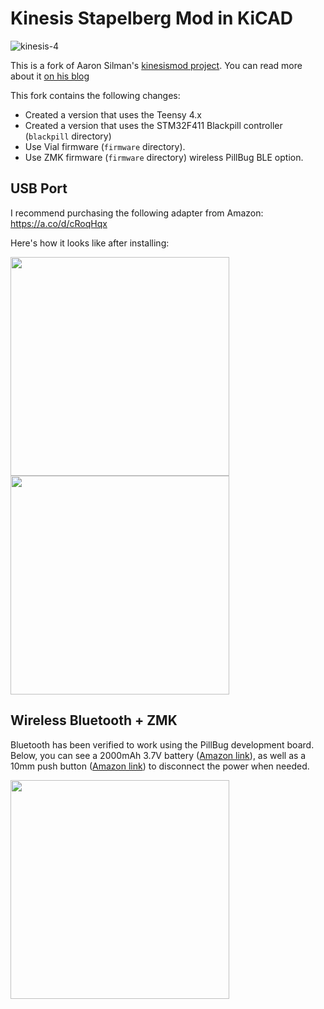 # Kinesis Stapelberg Mod in KiCAD

![kinesis-4](https://user-images.githubusercontent.com/800930/185990424-a96519af-f886-4df4-ae59-8d9ac59fb093.jpg)

This is a fork of Aaron Silman's [kinesismod project](https://gitlab.com/Silman/kinesismod.git).  You can read more about it [on his blog](https://silman.io/project/kinesis_mod/)

This fork contains the following changes:

* Created a version that uses the Teensy 4.x
* Created a version that uses the STM32F411 Blackpill controller (`blackpill` directory)
* Use Vial firmware (`firmware` directory).
* Use ZMK firmware (`firmware` directory) wireless PillBug BLE option.


## USB Port

I recommend purchasing the following adapter from Amazon:
https://a.co/d/cRoqHqx

Here's how it looks like after installing:

<img src="https://i.imgur.com/YmkMPXHh.jpeg" width="350">

<img src="https://i.imgur.com/bI6Lwymh.jpeg" width="350">

## Wireless Bluetooth + ZMK
Bluetooth has been verified to work using the PillBug development board.  Below, you can see a 2000mAh 3.7V battery ([Amazon link](https://a.co/d/dVUdHxi)), as well as a 10mm push button ([Amazon link](https://a.co/d/5OVO4dY)) to disconnect the power when needed.

 <img src="https://i.imgur.com/TnajbwTh.jpg" width="350">